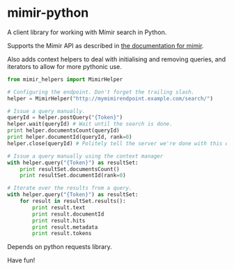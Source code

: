 # mimir-python

A client library for working with Mímir search in Python.

Supports the Mímir API as described in [the documentation for mimir](https://gate.ac.uk/mimir/doc/mimir-guide.pdf).

Also adds context helpers to deal with initialising and removing queries, and iterators to allow for more pythonic use. 

```python
from mimir_helpers import MimirHelper

# Configuring the endpoint. Don't forget the trailing slash.
helper = MimirHelper("http://mymimirendpoint.example.com/search/") 

# Issue a query manually.
queryId = helper.postQuery("{Token}")
helper.wait(queryId) # Wait until the search is done.
print helper.documentsCount(queryId)
print helper.documentId(queryId, rank=0)
helper.close(queryId) # Politely tell the server we're done with this query.

# Issue a query manually using the context manager
with helper.query("{Token}") as resultSet:
	print resultSet.documentsCount()
	print resultSet.documentId(rank=0)

# Iterate over the results from a query.
with helper.query("{Token}") as resultSet:
	for result in resultSet.results():
		print result.text
		print result.documentId
		print result.hits
		print result.metadata
		print result.tokens
```

Depends on python requests library.

Have fun!
